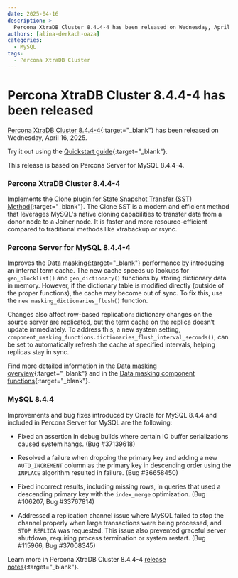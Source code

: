 ```yaml
---
date: 2025-04-16
description: >
  Percona XtraDB Cluster 8.4.4-4 has been released on Wednesday, April 16, 2025.
authors: [alina-derkach-oaza]
categories:
  - MySQL
tags:
  - Percona XtraDB Cluster
---
```


# Percona XtraDB Cluster 8.4.4-4 has been released

<!-- more -->

[Percona XtraDB Cluster 8.4.4-4](https://docs.percona.com/percona-xtradb-cluster/8.4/){:target="_blank"} has been released on Wednesday, April 16, 2025.

Try it out using the [Quickstart guide](https://docs.percona.com/percona-xtradb-cluster/8.4/quickstart-overview.html){:target="_blank"}.

This release is based on Percona Server for MySQL 8.4.4-4.

### Percona XtraDB Cluster 8.4.4-4

Implements the [Clone plugin for State Snapshot Transfer (SST) Method](https://docs.percona.com/percona-xtradb-cluster/8.4/clone-sst.html){:target="_blank"}. The Clone SST is a modern and efficient method that leverages MySQL's native cloning capabilities to transfer data from a donor node to a Joiner node. It is faster and more resource-efficient compared to traditional methods like xtrabackup or rsync.

### Percona Server for MySQL 8.4.4-4

Improves the [Data masking](https://docs.percona.com/percona-server/8.4/data-masking-overview.html){:target="_blank"} performance by introducing an internal term cache. The new cache speeds up lookups for `gen_blocklist()` and `gen_dictionary()` functions by storing dictionary data in memory. However, if the dictionary table is modified directly (outside of the proper functions), the cache may become out of sync. To fix this, use the `new masking_dictionaries_flush()` function.

Changes also affect row-based replication: dictionary changes on the source server are replicated, but the term cache on the replica doesn’t update immediately. To address this, a new system setting, `component_masking_functions.dictionaries_flush_interval_seconds()`, can be set to automatically refresh the cache at specified intervals, helping replicas stay in sync.

Find more detailed information in the [Data masking overview](https://docs.percona.com/percona-server/8.4/data-masking-overview.html){:target="_blank"} and in the [Data masking component functions](https://docs.percona.com/percona-server/8.4/data-masking-function-list.html){:target="_blank"}.

### MySQL 8.4.4

Improvements and bug fixes introduced by Oracle for MySQL 8.4.4 and included in Percona Server for MySQL are the following:

* Fixed an assertion in debug builds where certain IO buffer serializations caused system hangs. (Bug #37139618)

* Resolved a failure when dropping the primary key and adding a new `AUTO_INCREMENT` column as the primary key in descending order using the `INPLACE` algorithm resulted in failure. (Bug #36658450)

* Fixed incorrect results, including missing rows, in queries that used a descending primary key with the `index_merge` optimization. (Bug #106207, Bug #33767814)

* Addressed a replication channel issue where MySQL failed to stop the channel properly when large transactions were being processed, and `STOP REPLICA` was requested. This issue also prevented graceful server shutdown, requiring process termination or system restart. (Bug #115966, Bug #37008345)

Learn more in Percona XtraDB Cluster 8.4.4-4 [release notes](https://docs.percona.com/percona-xtradb-cluster/8.4/release-notes/8.4.4-4.html){:target="_blank"}.

